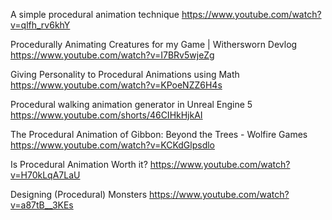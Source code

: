 A simple procedural animation technique
https://www.youtube.com/watch?v=qlfh_rv6khY

Procedurally Animating Creatures for my Game | Withersworn Devlog
https://www.youtube.com/watch?v=I7BRv5wjeZg

Giving Personality to Procedural Animations using Math
https://www.youtube.com/watch?v=KPoeNZZ6H4s

Procedural walking animation generator in Unreal Engine 5 
https://www.youtube.com/shorts/46CIHkHjkAI

The Procedural Animation of Gibbon: Beyond the Trees - Wolfire Games
https://www.youtube.com/watch?v=KCKdGlpsdlo

Is Procedural Animation Worth it?
https://www.youtube.com/watch?v=H70kLqA7LaU

Designing (Procedural) Monsters
https://www.youtube.com/watch?v=a87tB__3KEs